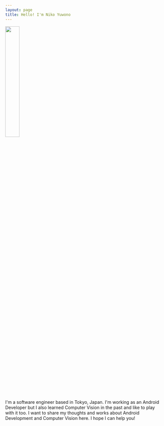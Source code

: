 ```yaml
---
layout: page
title: Hello! I'm Niko Yuwono
---
```


<img src="../profile_picture.jpeg" height="30%" width="30%" style="margin-left=auto;margin-right-auto;">

I'm a software engineer based in Tokyo, Japan. I'm working as an Android Developer but I also learned Computer Vision in the past and like to play with it too. 
I want to share my thoughts and works about Android Development and Computer Vision here.
I hope I can help you!

<!--
[@mdo](https://twitter.com/mdo).

There are currently two themes built on Poole:

* [Hyde](http://hyde.getpoole.com)
* [Lanyon](http://lanyon.getpoole.com)

Learn more and contribute on [GitHub](https://github.com/poole).

## Setup

Some fun facts about the setup of this project include:

* Built for [Jekyll](http://jekyllrb.com)
* Developed on GitHub and hosted for free on [GitHub Pages](https://pages.github.com)
* Coded with [Sublime Text 2](http://sublimetext.com), an amazing code editor
* Designed and developed while listening to music like [Blood Bros Trilogy](https://soundcloud.com/maddecent/sets/blood-bros-series)

Have questions or suggestions? Feel free to [open an issue on GitHub](https://github.com/poole/issues/new) or [ask me on Twitter](https://twitter.com/mdo).

Thanks for reading!
-->
